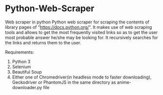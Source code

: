 # Python-Web-Scraper
Web scraper in python
Python web scraper for scraping the contents of library pages of "https://docs.python.org/".
It makes use of web scraping tools and allows to get the most frequently visited links so as to get the user most probable answer he/she may be looking for.
It recursively searches for the links and returns them to the user.

Requirements:  
  1. Python 3  
  2. Selenium
  3. Beautiful Soup
  4. Either one of Chromedriver(in headless mode to faster downloading), Geckodriver or PhantomJS in the same directory as anime-downloader.py file

